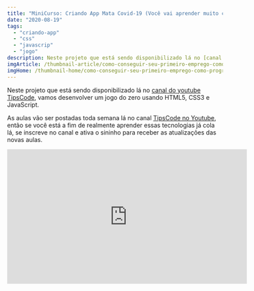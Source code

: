 ```yaml
---
title: "MiniCurso: Criando App Mata Covid-19 (Você vai aprender muito com esse Jogo"
date: "2020-08-19"
tags: 
  - "criando-app"
  - "css"
  - "javascrip"
  - "jogo"
description: Neste projeto que está sendo disponibilizado lá no [canal do youtube TipsCode](http//www.youtube.com/tipscode), vamos desenvolver um jogo do zero usando HTML5, CSS3 e JavaScript.
imgArticle: /thumbnail-article/como-conseguir-seu-primeiro-emprego-como-programador.png
imgHome: /thumbnail-home/como-conseguir-seu-primeiro-emprego-como-programador.png
---
```


Neste projeto que está sendo disponibilizado lá no [canal do youtube TipsCode](http://www.youtube.com/tipscode), vamos desenvolver um jogo do zero usando HTML5, CSS3 e JavaScript.

As aulas vão ser postadas toda semana lá no canal [TipsCode no Youtube](http://www.youtube.com/tipscode), então se você está a fim de realmente aprender essas tecnologias já cola lá, se inscreve no canal e ativa o sininho para receber as atualizações das novas aulas.

<iframe width="560" height="315" src="https://www.youtube.com/embed/63iZlcQVDrQ" frameborder="0" allow="accelerometer; autoplay; encrypted-media; gyroscope; picture-in-picture" allowfullscreen></iframe>
